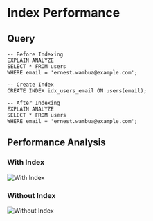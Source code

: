 # Index Performance

## Query
```
-- Before Indexing
EXPLAIN ANALYZE
SELECT * FROM users
WHERE email = 'ernest.wambua@example.com';

-- Create Index
CREATE INDEX idx_users_email ON users(email);

-- After Indexing
EXPLAIN ANALYZE
SELECT * FROM users
WHERE email = 'ernest.wambua@example.com';
```
## Performance Analysis
### With Index
![With Index](with_index.png)

### Without Index
![Without Index](without_index.png)
